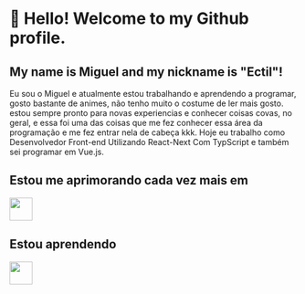 # 👋 Hello! Welcome to my Github profile.
## My name is Miguel and my nickname is "Ectil"!

Eu sou o Miguel e atualmente estou trabalhando e aprendendo a programar, gosto bastante de animes, não tenho muito o costume de ler mais gosto. estou sempre pronto para novas experiencias e conhecer coisas covas, no geral, e essa foi uma das coisas que me fez conhecer essa área da programação e me fez entrar nela de cabeça kkk. Hoje eu trabalho como Desenvolvedor Front-end Utilizando React-Next Com TypScript e também sei programar em Vue.js.

## Estou me aprimorando cada vez mais em
<img src="https://cdn.jsdelivr.net/gh/devicons/devicon/icons/react/react-original.svg" width="40" height="40" />

## Estou aprendendo
<img src="https://cdn.jsdelivr.net/gh/devicons/devicon/icons/git/git-original.svg" width="40" height="40"/>
